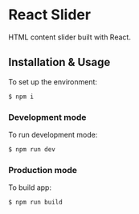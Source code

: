# React Slider

HTML content slider built with React.

## Installation & Usage

To set up the environment:

```sh
$ npm i
```

### Development mode

To run development mode:

```sh
$ npm run dev
```

### Production mode

To build app:

```sh
$ npm run build
```
